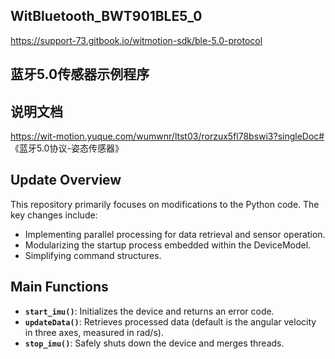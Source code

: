 ## WitBluetooth_BWT901BLE5_0

https://support-73.gitbook.io/witmotion-sdk/ble-5.0-protocol

## 蓝牙5.0传感器示例程序

## 说明文档

https://wit-motion.yuque.com/wumwnr/ltst03/rorzux5fl78bswi3?singleDoc# 《蓝牙5.0协议-姿态传感器》


## Update Overview

This repository primarily focuses on modifications to the Python code. The key changes include:

- Implementing parallel processing for data retrieval and sensor operation.
- Modularizing the startup process embedded within the DeviceModel.
- Simplifying command structures.

## Main Functions

- **`start_imu()`**: Initializes the device and returns an error code.
- **`updateData()`**: Retrieves processed data (default is the angular velocity in three axes, measured in rad/s).
- **`stop_imu()`**: Safely shuts down the device and merges threads.